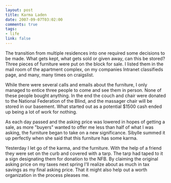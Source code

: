 ```yaml
--- 
layout: post
title: Karma Laden
date: 2007-09-07T03:02:00
comments: true
tags:
- life
link: false
---
```

The transition from multiple residences into one required some decisions to be made.  What gets kept, what gets sold or given away, can this be stored?  Three pieces of furniture were put on the block for sale.  I listed them in the mail room of the apartment complex, on my companies Intranet classifieds page, and many, many times on craigslist.

While there were several calls and emails about the furniture, I only managed to entice three people to come and see them in person.  None of these people bought anything.  In the end the couch and chair were donated to the National Federation of the Blind, and the massager chair will be stored in our basement.  What started out as a potential $1500 cash ended up being a lot of work for nothing.

As each day passed and the asking price was lowered in hopes of getting a sale, as more "buyers" wanted to offer me less than half of what I was asking, the furniture began to take on a new significance.  Sibylle summed it up perfectly when she said that this furniture has some karma.

Yesterday I let go of the karma, and the furniture.  With the help of a friend they were set on the curb and covered with a tarp.  The tarp had taped to it a sign designating them for donation to the NFB.  By claiming the original asking price on my taxes next spring I'll realize about as much in tax savings as my final asking price.  That it might also help out a worth organization in the process pleases me.
